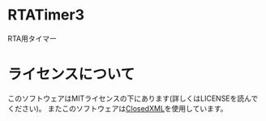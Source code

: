 # RTATimer3
RTA用タイマー

# ライセンスについて
このソフトウェアはMITライセンスの下にあります(詳しくはLICENSEを読んでください)。
またこのソフトウェアは[ClosedXML](https://github.com/ClosedXML/ClosedXML)を使用しています。
